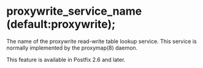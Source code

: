 # proxywrite_service_name (default:proxywrite); 

 The name of the proxywrite read-write table lookup service.
This service is normally implemented by the proxymap(8) daemon.


 This feature is available in Postfix 2.6 and later. 


